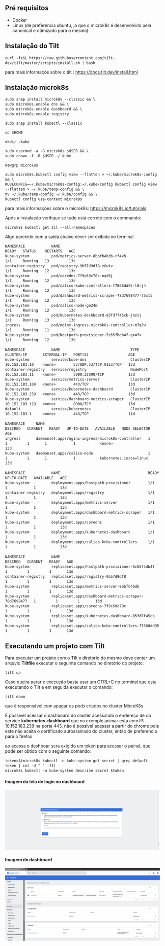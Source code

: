 ## Pré requisitos
* Docker
* Linux (de preferencia ubuntu, ja que o microk8s é desenvolvido pela canonical e otimizado para o mesmo)

## Instalação do Tilt
```
curl -fsSL https://raw.githubusercontent.com/tilt-dev/tilt/master/scripts/install.sh | bash
```
para mais informaçõs sobre o tilt : https://docs.tilt.dev/install.html

## Instalação microk8s

```
sudo snap install microk8s --classic && \
sudo microk8s.enable dns && \
sudo microk8s.enable dashboard && \
sudo microk8s.enable registry
```
```
sudo snap install kubectl --classic
```
```
cd $HOME
```
```
mkdir .kube
```
```
sudo usermod -a -G microk8s $USER && \
sudo chown -f -R $USER ~/.kube
```
```
newgrp microk8s
```

```
sudo microk8s.kubectl config view --flatten > ~/.kube/microk8s-config && \
KUBECONFIG=~/.kube/microk8s-config:~/.kube/config kubectl config view --flatten > ~/.kube/temp-config && \
mv ~/.kube/temp-config ~/.kube/config && \
kubectl config use-context microk8s
```
para mais informações sobre o microk8s: https://microk8s.io/tutorials

Após a instalação verifique se tudo está correto com o commando:
```
microk8s kubectl get all --all-namespaces
```

Algo parecido com a saida abaixo dever ser exibida no terminal

```
NAMESPACE            NAME                                             READY   STATUS    RESTARTS   AGE
kube-system          pod/metrics-server-8bbfb4bdb-rf4xh               1/1     Running   13         13d
container-registry   pod/registry-9b57d9df8-z8wtv                     1/1     Running   12         13d
kube-system          pod/coredns-7f9c69c78c-nqd6j                     1/1     Running   12         13d
kube-system          pod/calico-kube-controllers-f7868dd95-l8rjh      1/1     Running   12         13d
kube-system          pod/dashboard-metrics-scraper-78d7698477-t6xts   1/1     Running   12         13d
kube-system          pod/calico-node-gm24m                            1/1     Running   12         13d
kube-system          pod/kubernetes-dashboard-85fd7f45cb-jnzvj        1/1     Running   13         13d
ingress              pod/nginx-ingress-microk8s-controller-m7qlw      1/1     Running   11         13d
kube-system          pod/hostpath-provisioner-5c65fbdb4f-gx4fv        1/1     Running   12         13d

NAMESPACE            NAME                                TYPE        CLUSTER-IP       EXTERNAL-IP   PORT(S)                  AGE
kube-system          service/kube-dns                    ClusterIP   10.152.183.10    <none>        53/UDP,53/TCP,9153/TCP   13d
container-registry   service/registry                    NodePort    10.152.183.11    <none>        5000:32000/TCP           13d
kube-system          service/metrics-server              ClusterIP   10.152.183.109   <none>        443/TCP                  13d
kube-system          service/kubernetes-dashboard        ClusterIP   10.152.183.239   <none>        443/TCP                  13d
kube-system          service/dashboard-metrics-scraper   ClusterIP   10.152.183.129   <none>        8000/TCP                 13d
default              service/kubernetes                  ClusterIP   10.152.183.1     <none>        443/TCP                  11d

NAMESPACE     NAME                                               DESIRED   CURRENT   READY   UP-TO-DATE   AVAILABLE   NODE SELECTOR            AGE
ingress       daemonset.apps/nginx-ingress-microk8s-controller   1         1         1       1            1           <none>                   13d
kube-system   daemonset.apps/calico-node                         1         1         1       1            1           kubernetes.io/os=linux   13d

NAMESPACE            NAME                                        READY   UP-TO-DATE   AVAILABLE   AGE
kube-system          deployment.apps/hostpath-provisioner        1/1     1            1           13d
container-registry   deployment.apps/registry                    1/1     1            1           13d
kube-system          deployment.apps/metrics-server              1/1     1            1           13d
kube-system          deployment.apps/dashboard-metrics-scraper   1/1     1            1           13d
kube-system          deployment.apps/coredns                     1/1     1            1           13d
kube-system          deployment.apps/kubernetes-dashboard        1/1     1            1           13d
kube-system          deployment.apps/calico-kube-controllers     1/1     1            1           13d

NAMESPACE            NAME                                                   DESIRED   CURRENT   READY   AGE
kube-system          replicaset.apps/hostpath-provisioner-5c65fbdb4f        1         1         1       13d
container-registry   replicaset.apps/registry-9b57d9df8                     1         1         1       13d
kube-system          replicaset.apps/metrics-server-8bbfb4bdb               1         1         1       13d
kube-system          replicaset.apps/dashboard-metrics-scraper-78d7698477   1         1         1       13d
kube-system          replicaset.apps/coredns-7f9c69c78c                     1         1         1       13d
kube-system          replicaset.apps/kubernetes-dashboard-85fd7f45cb        1         1         1       13d
kube-system          replicaset.apps/calico-kube-controllers-f7868dd95      1         1         1       13d
```
## Executando um projeto com Tilt
Para executar um projeto com o Tilt o diretorio do mesmo deve conter um arquvio **Tiltfile**
executar o seguinte comando no diretório do projeto:
```
tilt up 
```
Caso queira parar e execução basta usar um CTRL+C no terminal que esta executando o Tilt
e em seguida executar o comando:
```
tilt down
```
que é responsável com apagar os pods criados no cluster MicroK8s

É possivel acessar o dashboard do cluster acessando o endereço de do service **kubernetes-dashboard**
que no exemplo acimar esta com IP: 10.152.183.239 na porta 443, não é possivel acessar a partir do chrome 
pois este não aceita o certificado autoassinado do cluster, então de preferencia para o firefox

ao acessa o dashboar sera exigido um token para acessar o painel, que pode ser obtido com o seguinte comando:
```
token=$(microk8s kubectl -n kube-system get secret | grep default-token | cut -d " " -f1)
microk8s kubectl -n kube-system describe secret $token
```
#### Imagem da tela de login no dashboard

![login](imgs/login.png)

#### Imagem do dashboard
![dash](imgs/dash.png)


